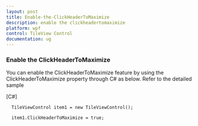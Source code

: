 ```yaml
---
layout: post
title: Enable-the-ClickHeaderToMaximize
description: enable the clickheadertomaximize
platform: wpf
control: TileView Control
documentation: ug
---
```


### Enable the ClickHeaderToMaximize

You can enable the ClickHeaderToMaximize feature by using the ClickHeaderToMaximize property through C# as below. Refer to the detailed sample



[C#]

      TileViewControl item1 = new TileViewControl();

      item1.ClickHeaderToMaximize = true;








